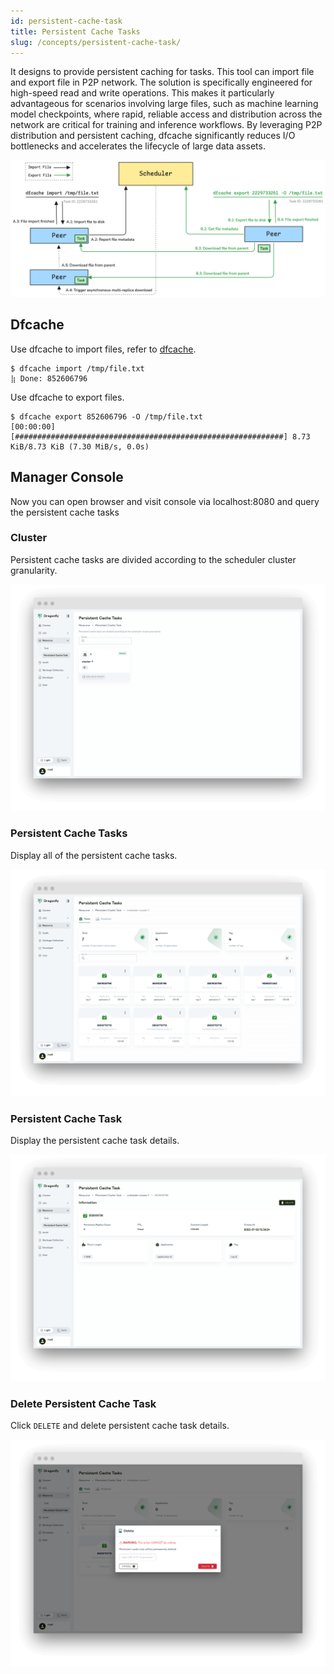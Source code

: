 ```yaml
---
id: persistent-cache-task
title: Persistent Cache Tasks
slug: /concepts/persistent-cache-task/
---
```


It designs to provide persistent caching for tasks. This tool can import file and export file in P2P network. The solution is specifically engineered for high-speed read and write operations. This makes it particularly advantageous for scenarios involving large files, such as machine learning model checkpoints, where rapid, reliable access and distribution across the network are critical for training and inference workflows. By leveraging P2P distribution and persistent caching, dfcache significantly reduces I/O bottlenecks and accelerates the lifecycle of large data assets.

![persistent-cache-task-architecture](./../resource/concepts/persistent-cache-task/persistent-cache-task-architecture.png)

## Dfcache

Use dfcache to import files, refer to [dfcache](../reference/commands/client/dfcache.md).

```shell
$ dfcache import /tmp/file.txt
⣷ Done: 852606796
```

Use dfcache to export files.

```shell
$ dfcache export 852606796 -O /tmp/file.txt
[00:00:00] [############################################################] 8.73 KiB/8.73 KiB (7.30 MiB/s, 0.0s)
```

## Manager Console

Now you can open browser and visit console via localhost:8080 and query the persistent cache tasks

### Cluster

Persistent cache tasks are divided according to the scheduler cluster granularity.

![clusters](../resource/advanced-guides/web-console/resource/persistent-cache-task/clusters.png)

### Persistent Cache Tasks

Display all of the persistent cache tasks.

![persistent cache tasks](../resource/advanced-guides/web-console/resource/persistent-cache-task/persistent-cache-tasks.png)

### Persistent Cache Task

Display the persistent cache task details.

![persistent cache task](../resource/advanced-guides/web-console/resource/persistent-cache-task/persistent-cache-task.png)

### Delete Persistent Cache Task

Click `DELETE` and delete persistent cache task details.

![delete persistent cache task](../resource/advanced-guides/web-console/resource/persistent-cache-task/delete-persistent-cache-task.png)

